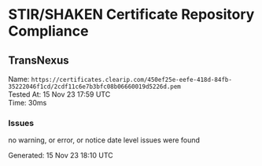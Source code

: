 # STIR/SHAKEN Certificate Repository Compliance

## TransNexus

Name: `https://certificates.clearip.com/450ef25e-eefe-418d-84fb-35222046f1cd/2cdf11c6e7b3bfc08b06660019d5226d.pem`\
Tested At: 15 Nov 23 17:59 UTC\
Time: 30ms

### Issues

no warning, or error, or notice date level issues were found

Generated: 15 Nov 23 18:10 UTC